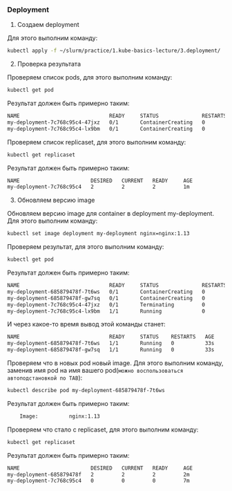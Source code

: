 ### Deployment

1) Создаем deployment

Для этого выполним команду:
```bash
kubectl apply -f ~/slurm/practice/1.kube-basics-lecture/3.deployment/
```
2) Проверка результата

Проверяем список pods, для этого выполним команду:
```bash
kubectl get pod
```
Результат должен быть примерно таким:
```bash
NAME                             READY     STATUS              RESTARTS   AGE
my-deployment-7c768c95c4-47jxz   0/1       ContainerCreating   0          2s
my-deployment-7c768c95c4-lx9bm   0/1       ContainerCreating   0          2s
```
Проверяем список replicaset, для этого выполним команду:
```bash
kubectl get replicaset
```
Результат должен быть примерно таким:
```bash
NAME                       DESIRED   CURRENT   READY     AGE
my-deployment-7c768c95c4   2         2         2         1m
```
3) Обновляем версию image

Обновляем версию image для container в deployment my-deployment. Для этого выполним команду: 

```bash
kubectl set image deployment my-deployment nginx=nginx:1.13
```
Проверяем результат, для этого выполним команду:
```bash
kubectl get pod
```
Результат должен быть примерно таким:
```bash
NAME                             READY     STATUS              RESTARTS   AGE
my-deployment-685879478f-7t6ws   0/1       ContainerCreating   0          1s
my-deployment-685879478f-gw7sq   0/1       ContainerCreating   0          1s
my-deployment-7c768c95c4-47jxz   0/1       Terminating         0          5m
my-deployment-7c768c95c4-lx9bm   1/1       Running             0          5m
```
И через какое-то время вывод этой команды станет:
```bash
NAME                             READY     STATUS    RESTARTS   AGE
my-deployment-685879478f-7t6ws   1/1       Running   0          33s
my-deployment-685879478f-gw7sq   1/1       Running   0          33s
```
Проверяем что в новых pod новый image. Для этого выполним команду, заменив имя pod на имя вашего pod(``можно воспользоваться автоподстановкой по TAB``):
```bash
kubectl describe pod my-deployment-685879478f-7t6ws
```
Результат должен быть примерно таким:
```bash
    Image:          nginx:1.13
```
Проверяем что стало с replicaset, для этого выполним команду:
```bash
kubectl get replicaset
```
Результат должен быть примерно таким:
```bash
NAME                       DESIRED   CURRENT   READY     AGE
my-deployment-685879478f   2         2         2         2m
my-deployment-7c768c95c4   0         0         0         7m
```

